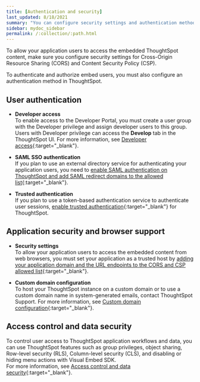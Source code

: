```yaml
---
title: [Authentication and security]
last_updated: 8/18/2021
summary: "You can configure security settings and authentication methods for an embedded ThoughtSpot instance."
sidebar: mydoc_sidebar
permalink: /:collection/:path.html
---
```


To allow your application users to access the embedded ThoughtSpot content, make sure you configure security settings for Cross-Origin Resource Sharing (CORS) and Content Security Policy (CSP).

To authenticate and authorize embed users, you must also configure an authentication method in ThoughtSpot.

## User authentication

- **Developer access**                                                               
  To enable access to the Developer Portal, you must create a user group with the Developer privilege and assign developer users to this group. Users with Developer privilege can access the **Develop** tab in the ThoughtSpot UI. For more information, see [Developer access](https://developers.thoughtspot.com/docs/?pageid=developer-access){:target="_blank"}.

- **SAML SSO authentication**                                                       
  If you plan to use an external directory service for authenticating your application users, you need to [enable SAML authentication on ThoughtSpot and add SAML redirect domains to the allowed list](https://developers.thoughtspot.com/docs/?pageid=saml-sso){:target="_blank"}.

- **Trusted authentication**  
  If you plan to use a token-based authentication service to authenticate user sessions, [enable trusted authentication](https://developers.thoughtspot.com/docs/?pageid=trusted-auth){:target="_blank"} for ThoughtSpot.

## Application security and browser support

- **Security settings**                                                             
  To allow your application users to access the embedded content from web browsers, you must set your application as a trusted host by [adding your application domain and the URL endpoints to the CORS and CSP allowed list](https://developers.thoughtspot.com/docs/?pageid=security-settings){:target="_blank"}.

- **Custom domain configuration**                                                  
  To host your ThoughtSpot instance on a custom domain or to use a custom domain name in system-generated emails, contact ThoughtSpot Support. For more information, see [Custom domain configuration](https://developers.thoughtspot.com/docs/?pageid=custom-domain-config){:target="_blank"}.


## Access control and data security

To control user access to ThoughtSpot application workflows and data, you can use  ThoughtSpot features such as group privileges, object sharing, Row-level security (RLS), Column-level security (CLS), and disabling or hiding menu actions with Visual Embed SDK.  
For more information, see [Access control and data security](https://developers.thoughtspot.com/docs/?pageid=embed-object-access){:target="_blank"}.
